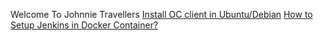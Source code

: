 Welcome To Johnnie Travellers
[Install OC client in Ubuntu/Debian](https://gist.github.com/mehdihasan/3399998cba54bdec78deb9be4a002acb)
[How to Setup Jenkins in Docker Container?](https://www.geeksforgeeks.org/how-to-setup-jenkins-in-docker-container/)